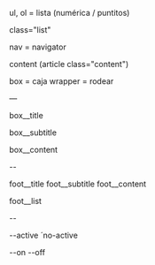ul, ol = lista (numérica / puntitos)

class="list"

nav = navigator 

content (article class="content")

box = caja
wrapper = rodear

—

box__title 

box__subtitle

box__content

--

foot__title
foot__subtitle
foot__content

foot__list

--

--active
´no-active

--on
--off